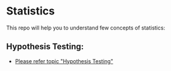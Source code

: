 # Statistics
  This repo will help you to understand few concepts of statistics: 
  
  
## Hypothesis Testing: ##
   - [Please refer topic "Hypothesis Testing"](https://github.com/jmps967/Statistics/blob/master/HypothesisTesting/README.md)
